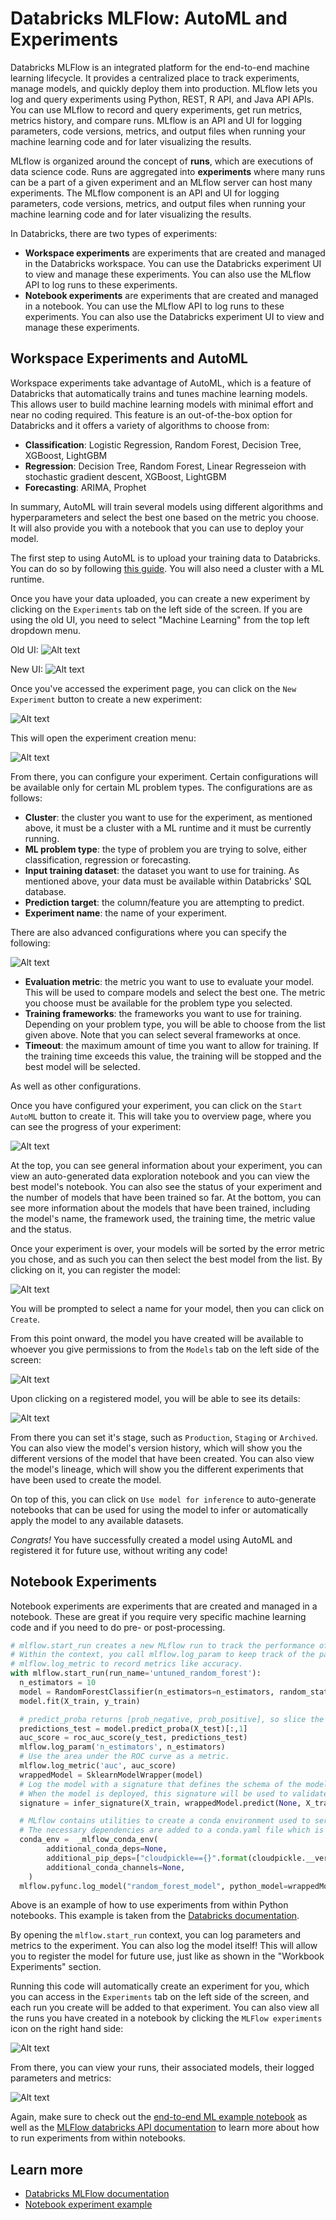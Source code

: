 # **Databricks MLFlow: AutoML and Experiments**

<!---removed due to accessibility requirements
<video width="600" height="350" controls>
    <source src="/api/media/experiments-automl.mp4" type="video/mp4">
    Your browser does not support the video tag.
</video>
-->

Databricks MLFlow is an integrated platform for the end-to-end machine learning lifecycle. It provides a centralized place to track experiments, manage models, and quickly deploy them into production. MLflow lets you log and query experiments using Python, REST, R API, and Java API APIs. You can use MLflow to record and query experiments, get run metrics, metrics history, and compare runs. MLflow is an API and UI for logging parameters, code versions, metrics, and output files when running your machine learning code and for later visualizing the results.

MLflow is organized around the concept of **runs**, which are executions of data science code. Runs are aggregated into **experiments** where many runs can be a part of a given experiment and an MLflow server can host many experiments. The MLflow component is an API and UI for logging parameters, code versions, metrics, and output files when running your machine learning code and for later visualizing the results.

In Databricks, there are two types of experiments:

- **Workspace experiments** are experiments that are created and managed in the Databricks workspace. You can use the Databricks experiment UI to view and manage these experiments. You can also use the MLflow API to log runs to these experiments.
- **Notebook experiments** are experiments that are created and managed in a notebook. You can use the MLflow API to log runs to these experiments. You can also use the Databricks experiment UI to view and manage these experiments.

## **Workspace Experiments and AutoML**

Workspace experiments take advantage of AutoML, which is a feature of Databricks that automatically trains and tunes machine learning models. This allows user to build machine learning models with minimal effort and near no coding required. This feature is an out-of-the-box option for Databricks and it offers a variety of algorithms to choose from:

- **Classification**: Logistic Regression, Random Forest, Decision Tree, XGBoost, LightGBM
- **Regression**: Decision Tree, Random Forest, Linear Regresseion with stochastic gradient descent, XGBoost, LightGBM
- **Forecasting**: ARIMA, Prophet

In summary, AutoML will train several models using different algorithms and hyperparameters and select the best one based on the metric you choose. It will also provide you with a notebook that you can use to deploy your model.

The first step to using AutoML is to upload your training data to Databricks. You can do so by following [this guide](https://learn.microsoft.com/en-us/azure/databricks/ingestion/add-data/upload-data). You will also need a cluster with a ML runtime.

Once you have your data uploaded, you can create a new experiment by clicking on the `Experiments` tab on the left side of the screen. If you are using the old UI, you need to select "Machine Learning" from the top left dropdown menu.

Old UI:
![Alt text](/api/docs/UserGuide/Databricks/OldUIExp.png)

New UI:
![Alt text](/api/docs/UserGuide/Databricks/NewUIExp.png)

Once you've accessed the experiment page, you can click on the `New Experiment` button to create a new experiment:

![Alt text](/api/docs/UserGuide/Databricks/CreateExp.png)

This will open the experiment creation menu:

![Alt text](/api/docs/UserGuide/Databricks/ExpMenu.png)

From there, you can configure your experiment. Certain configurations will be available only for certain ML problem types. The configurations are as follows:

- **Cluster**: the cluster you want to use for the experiment, as mentioned above, it must be a cluster with a ML runtime and it must be currently running.
- **ML problem type**: the type of problem you are trying to solve, either classification, regression or forecasting.
- **Input training dataset**: the dataset you want to use for training. As mentioned above, your data must be available within Databricks' SQL database.
- **Prediction target**: the column/feature you are attempting to predict.
- **Experiment name**: the name of your experiment.

There are also advanced configurations where you can specify the following:

![Alt text](/api/docs/UserGuide/Databricks/AdvancedConfig.png)

- **Evaluation metric**: the metric you want to use to evaluate your model. This will be used to compare models and select the best one. The metric you choose must be available for the problem type you selected.
- **Training frameworks**: the frameworks you want to use for training. Depending on your problem type, you will be able to choose from the list given above. Note that you can select several frameworks at once.
- **Timeout**: the maximum amount of time you want to allow for training. If the training time exceeds this value, the training will be stopped and the best model will be selected.

As well as other configurations.

Once you have configured your experiment, you can click on the `Start AutoML` button to create it. This will take you to overview page, where you can see the progress of your experiment:

![Alt text](/api/docs/UserGuide/Databricks/ExpOverview.png)

At the top, you can see general information about your experiment, you can view an auto-generated data exploration notebook and you can view the best model's notebook. You can also see the status of your experiment and the number of models that have been trained so far. At the bottom, you can see more information about the models that have been trained, including the model's name, the framework used, the training time, the metric value and the status.

Once your experiment is over, your models will be sorted by the error metric you chose, and as such you can then select the best model from the list. By clicking on it, you can register the model:

![Alt text](/api/docs/UserGuide/Databricks/RegisterModel.png)

You will be prompted to select a name for your model, then you can click on `Create`.

From this point onward, the model you have created will be available to whoever you give permissions to from the `Models` tab on the left side of the screen:

![Alt text](/api/docs/UserGuide/Databricks/ModelTab.png)

Upon clicking on a registered model, you will be able to see its details:

![Alt text](/api/docs/UserGuide/Databricks/RegisteredModel.png)

From there you can set it's stage, such as `Production`, `Staging` or `Archived`. You can also view the model's version history, which will show you the different versions of the model that have been created. You can also view the model's lineage, which will show you the different experiments that have been used to create the model.

On top of this, you can click on `Use model for inference` to auto-generate notebooks that can be used for using the model to infer or automatically apply the model to any available datasets.

_Congrats!_ You have successfully created a model using AutoML and registered it for future use, without writing any code!

## **Notebook Experiments**

Notebook experiments are experiments that are created and managed in a notebook. These are great if you require very specific machine learning code and if you need to do pre- or post-processing.

```python
# mlflow.start_run creates a new MLflow run to track the performance of this model.
# Within the context, you call mlflow.log_param to keep track of the parameters used, and
# mlflow.log_metric to record metrics like accuracy.
with mlflow.start_run(run_name='untuned_random_forest'):
  n_estimators = 10
  model = RandomForestClassifier(n_estimators=n_estimators, random_state=np.random.RandomState(123))
  model.fit(X_train, y_train)

  # predict_proba returns [prob_negative, prob_positive], so slice the output with [:, 1]
  predictions_test = model.predict_proba(X_test)[:,1]
  auc_score = roc_auc_score(y_test, predictions_test)
  mlflow.log_param('n_estimators', n_estimators)
  # Use the area under the ROC curve as a metric.
  mlflow.log_metric('auc', auc_score)
  wrappedModel = SklearnModelWrapper(model)
  # Log the model with a signature that defines the schema of the model's inputs and outputs.
  # When the model is deployed, this signature will be used to validate inputs.
  signature = infer_signature(X_train, wrappedModel.predict(None, X_train))

  # MLflow contains utilities to create a conda environment used to serve models.
  # The necessary dependencies are added to a conda.yaml file which is logged along with the model.
  conda_env =  _mlflow_conda_env(
        additional_conda_deps=None,
        additional_pip_deps=["cloudpickle=={}".format(cloudpickle.__version__), "scikit-learn=={}".format(sklearn.__version__)],
        additional_conda_channels=None,
    )
  mlflow.pyfunc.log_model("random_forest_model", python_model=wrappedModel, conda_env=conda_env, signature=signature)
```

Above is an example of how to use experiments from within Python notebooks. This example is taken from the [Databricks documentation](https://learn.microsoft.com/en-us/azure/databricks/mlflow/end-to-end-example).

By opening the `mlflow.start_run` context, you can log parameters and metrics to the experiment. You can also log the model itself! This will allow you to register the model for future use, just like as shown in the "Workbook Experiments" section.

Running this code will automatically create an experiment for you, which you can access in the `Experiments` tab on the left side of the screen, and each run you create will be added to that experiment. You can also view all the runs you have created in a notebook by clicking the `MLFlow experiments` icon on the right hand side:

![Alt text](/api/docs/UserGuide/Databricks/ExpIcon.png)

From there, you can view your runs, their associated models, their logged parameters and metrics:

![Alt text](/api/docs/UserGuide/Databricks/LoggedRuns.png)

Again, make sure to check out the [end-to-end ML example notebook](https://learn.microsoft.com/en-us/azure/databricks/mlflow/end-to-end-example) as well as the [MLFlow databricks API documentation](https://docs.databricks.com/api/azure/workspace/experiments) to learn more about how to run experiments from within notebooks.

## Learn more

- [Databricks MLFlow documentation](https://learn.microsoft.com/en-us/azure/databricks/mlflow/)
- [Notebook experiment example](https://learn.microsoft.com/en-us/azure/databricks/mlflow/end-to-end-example)
